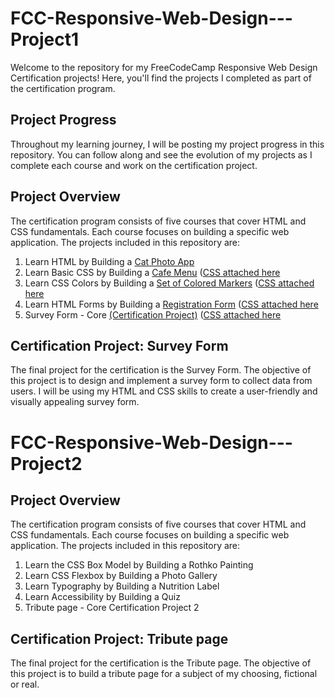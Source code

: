 # FCC-Responsive-Web-Design---Project1

Welcome to the repository for my FreeCodeCamp Responsive Web Design Certification projects! Here, you'll find the projects I completed as part of the certification program.

## Project Progress

Throughout my learning journey, I will be posting my project progress in this repository. You can follow along and see the evolution of my projects as I complete each course and work on the certification project.

## Project Overview

The certification program consists of five courses that cover HTML and CSS fundamentals. Each course focuses on building a specific web application. The projects included in this repository are:

1. Learn HTML by Building a [Cat Photo App](https://github.com/Wxrren/FCC-Responsive-Web-Design/blob/main/Project%201/Cat%20Photo%20App.html) 
2. Learn Basic CSS by Building a [Cafe Menu](https://github.com/Wxrren/FCC-Responsive-Web-Design/blob/main/Project%201/cafe%20menu.html) ([CSS attached here](https://github.com/Wxrren/FCC-Responsive-Web-Design/blob/main/Project%201/Cafe-menu-style.css)
3. Learn CSS Colors by Building a [Set of Colored Markers](https://github.com/Wxrren/FCC-Responsive-Web-Design/blob/main/Project%201/Colour%20Mark.html) ([CSS attached here](https://github.com/Wxrren/FCC-Responsive-Web-Design/blob/main/Project%201/colourmark.css)
4. Learn HTML Forms by Building a [Registration Form](https://github.com/Wxrren/FCC-Responsive-Web-Design/blob/main/Project%201/test.html) ([CSS attached here](https://github.com/Wxrren/FCC-Responsive-Web-Design/blob/main/Project%201/style.css)
5. Survey Form -  Core [(Certification Project)](https://github.com/Wxrren/FCC-Responsive-Web-Design/blob/main/Project%201/Survey%20Form.html)  ([CSS attached here](https://github.com/Wxrren/FCC-Responsive-Web-Design/blob/main/Project%201/styles.css)

## Certification Project: Survey Form

The final project for the certification is the Survey Form. The objective of this project is to design and implement a survey form to collect data from users. I will be using my HTML and CSS skills to create a user-friendly and visually appealing survey form. 



# FCC-Responsive-Web-Design---Project2

## Project Overview

The certification program consists of five courses that cover HTML and CSS fundamentals. Each course focuses on building a specific web application. The projects included in this repository are:

1. Learn the CSS Box Model by Building a Rothko Painting
2. Learn CSS Flexbox by Building a Photo Gallery
3. Learn Typography by Building a Nutrition Label
4. Learn Accessibility by Building a Quiz
5. Tribute page -  Core Certification Project 2

## Certification Project: Tribute page

The final project for the certification is the Tribute page. The objective of this project is to build a tribute page for a subject of my choosing, fictional or real.




